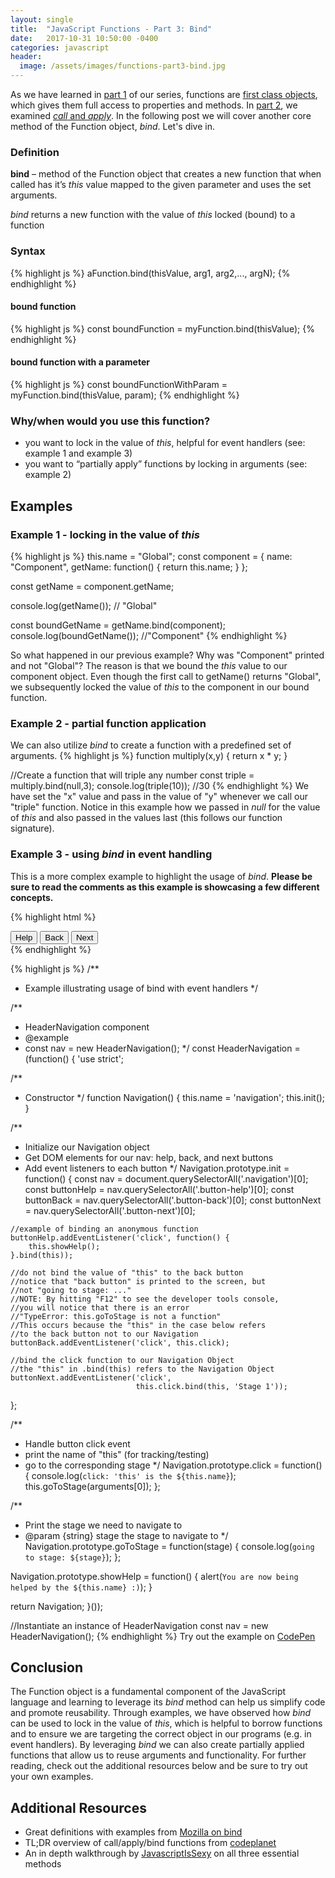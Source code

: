 ```yaml
---
layout: single
title:  "JavaScript Functions - Part 3: Bind"
date:   2017-10-31 10:50:00 -0400
categories: javascript
header:
  image: /assets/images/functions-part3-bind.jpg
---
```

As we have learned in [part 1](https://ajahne.github.io/blog/javascript/2017/10/10/javascript-functions-part-1.html) of our series, functions are [first class objects](https://stackoverflow.com/questions/705173/what-is-meant-by-first-class-object), which gives them full access to properties and methods. In [part 2](https://ajahne.github.io/blog/javascript/2017/10/24/javascript-functions-part-2.html), we examined [_call_ and _apply_](https://ajahne.github.io/blog/jekyll/javascript/functions/2017/10/24/javascript-functions-part-2.html).  In the following post we will cover another core method of the Function object, _bind_. Let's dive in.  

### Definition
**bind** – method of the Function object that creates a new function that when called has it’s _this_ value mapped to the given parameter and uses the set arguments.

_bind_ returns a new function with the value of _this_ locked (bound) to a function  

### Syntax
{% highlight js %}
aFunction.bind(thisValue, arg1, arg2,..., argN);
{% endhighlight %}

#### bound function 
{% highlight js %}
const boundFunction = myFunction.bind(thisValue);
{% endhighlight %}

#### bound function with a parameter
{% highlight js %}
const boundFunctionWithParam = myFunction.bind(thisValue, param);
{% endhighlight %}

### Why/when would you use this function?
  - you want to lock in the value of _this_, helpful for event handlers (see: example 1 and example 3)
  - you want to “partially apply” functions by locking in arguments (see: example 2)

## Examples

### Example 1 - locking in the value of _this_
{% highlight js %}
this.name = "Global";
const component = {
  name: "Component",
  getName: function() {
    return this.name;
  }
};

const getName = component.getName;

console.log(getName()); // "Global"

const boundGetName = getName.bind(component);
console.log(boundGetName()); //"Component"
{% endhighlight %}

So what happened in our previous example? Why was "Component" printed and not "Global"?  The reason is that we bound the _this_ value to our component object.  Even though the first call to getName() returns "Global", we subsequently locked the value of _this_ to the component in our bound function.

### Example 2 - partial function application
We can also utilize _bind_ to create a function with a predefined set of arguments.
{% highlight js %}
function multiply(x,y) {
  return x * y;
}

//Create a function that will triple any number
const triple = multiply.bind(null,3);
console.log(triple(10));  //30
{% endhighlight %}
We have set the "x" value and pass in the value of "y" whenever we call our "triple" function.  Notice in this example how we passed in _null_ for the value of _this_ and also passed in the values last (this follows our function signature).

### Example 3 - using _bind_ in event handling

This is a more complex example to highlight the usage of _bind_.  **Please be sure to read the comments as this example is showcasing a few different concepts.**

{% highlight html %}
<div class="navigation">
  <button class="button-help" name="help button">Help</button>
  <button class="button-back" name="back button">Back</button>
  <button class="button-next" name="next button">Next</button>
</div>
{% endhighlight %}

{% highlight js %}
/**
 * Example illustrating usage of bind with event handlers
 */

/**
 * HeaderNavigation component
 * @example
 * const nav = new HeaderNavigation();
 */
const HeaderNavigation = (function() {
  'use strict';

  /**
   * Constructor
   */
  function Navigation() {
    this.name = 'navigation';
    this.init();
  }

  /**
   * Initialize our Navigation object
   * Get DOM elements for our nav: help, back, and next buttons
   * Add event listeners to each button
   */
  Navigation.prototype.init = function() {
    const nav = document.querySelectorAll('.navigation')[0];
    const buttonHelp = nav.querySelectorAll('.button-help')[0];
    const buttonBack = nav.querySelectorAll('.button-back')[0];
    const buttonNext = nav.querySelectorAll('.button-next')[0];

    //example of binding an anonymous function
    buttonHelp.addEventListener('click', function() {
        this.showHelp();            
    }.bind(this));

    //do not bind the value of "this" to the back button
    //notice that "back button" is printed to the screen, but
    //not "going to stage: ..."
    //NOTE: By hitting "F12" to see the developer tools console,
    //you will notice that there is an error
    //"TypeError: this.goToStage is not a function"
    //This occurs because the "this" in the case below refers
    //to the back button not to our Navigation
    buttonBack.addEventListener('click', this.click);

    //bind the click function to our Navigation Object
    //the "this" in .bind(this) refers to the Navigation Object
    buttonNext.addEventListener('click', 
                                this.click.bind(this, 'Stage 1'));
  };

  /**
   * Handle button click event
   * print the name of "this" (for tracking/testing)
   * go to the corresponding stage
   */
  Navigation.prototype.click = function() {
    console.log(`click: 'this' is the ${this.name}`);
    this.goToStage(arguments[0]);
  };

  /**
   * Print the stage we need to navigate to
   * @param {string} stage the stage to navigate to
   */
  Navigation.prototype.goToStage = function(stage) {
    console.log(`going to stage: ${stage}`);
  };

  Navigation.prototype.showHelp = function() {
    alert(`You are now being helped by the ${this.name} :)`);
  }

  return Navigation;
}());

//Instantiate an instance of HeaderNavigation
const nav = new HeaderNavigation();
{% endhighlight %}
Try out the example on [CodePen](https://codepen.io/ajahne/pen/WJmPOr?editors=0011) 

## Conclusion
The Function object is a fundamental component of the JavaScript language and learning to leverage its _bind_ method can help us simplify code and promote reusability. Through examples, we have observed how _bind_ can be used to lock in the value of _this_, which is helpful to borrow functions and to ensure we are targeting the correct object in our programs (e.g. in event handlers).  By leveraging _bind_ we can also create partially applied functions that allow us to reuse arguments and functionality. For further reading, check out the additional resources below and be sure to try out your own examples.

## Additional Resources
- Great definitions with examples from [Mozilla on bind](https://developer.mozilla.org/en-US/docs/Web/JavaScript/Reference/Global_Objects/Function/bind)
- TL;DR overview of call/apply/bind functions from [codeplanet](https://codeplanet.io/javascript-apply-vs-call-vs-bind)
- An in depth walkthrough by [JavascriptIsSexy](http://javascriptissexy.com/javascript-apply-call-and-bind-methods-are-essential-for-javascript-professionals/) on all three essential methods

